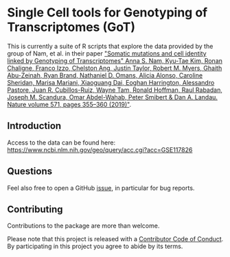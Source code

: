 # Single Cell tools for Genotyping of Transcriptomes (GoT)

This is currently a suite of R scripts that explore the data provided by the
group of Nam, et al. in their paper ["Somatic mutations and cell identity linked
by Genotyping of Transcriptomes" Anna S. Nam, Kyu-Tae Kim, Ronan Chaligne,
Franco Izzo, Chelston Ang, Justin Taylor, Robert M. Myers, Ghaith Abu-Zeinah,
Ryan Brand, Nathaniel D. Omans, Alicia Alonso, Caroline Sheridan, Marisa
Mariani, Xiaoguang Dai, Eoghan Harrington, Alessandro Pastore, Juan R.
Cubillos-Ruiz, Wayne Tam, Ronald Hoffman, Raul Rabadan, Joseph M. Scandura, Omar
Abdel-Wahab, Peter Smibert & Dan A. Landau. Nature volume 571, pages 355–360
(2019)"](https://www.nature.com/articles/s41586-019-1367-0). 

## Introduction

Access to the data can be found here:
https://www.ncbi.nlm.nih.gov/geo/query/acc.cgi?acc=GSE117826

## Questions

Feel also free to open a GitHub
[issue](https://github.com/UCLouvain-CBIO/depmap/issues), in
particular for bug reports.

## Contributing

Contributions to the package are more than welcome.

Please note that this project is released with a
[Contributor Code of Conduct](https://github.com/UCLouvain-CBIO/depmap/blob/master/CONDUCT.md).
By participating in this project you agree to abide by its terms.
